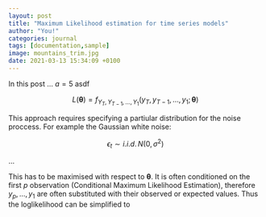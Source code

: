 ```yaml
---
layout: post
title: "Maximum Likelihood estimation for time series models"
author: "You!"
categories: journal
tags: [documentation,sample]
image: mountains_trim.jpg
date: 2021-03-13 15:34:09 +0100
---
```


In this post ... $a=5$ asdf


$$ L(\boldsymbol{\theta})=f_{Y_{T},Y_{T-1},...,Y_{1}}(y_{T},y_{T-1},...,y_{1};\boldsymbol{\theta}) $$

This approach requires specifying a partiular distribution for the noise proccess. For example the Gaussian white noise:

$$\epsilon_{t}\sim i.i.d.\,N(0,\sigma^{2})$$

...

This has to be maximised with respect to $\boldsymbol{\theta}.$
It is often conditioned on the first $p$ observation (Conditional
Maximum Likelihood Estimation), therefore $y_{p},...,y_{1}$ are often
substituted with their observed or expected values. Thus the loglikelihood
can be simplified to